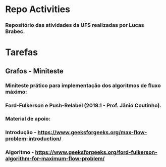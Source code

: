 # Repo Activities
### Repositório das atividades da UFS realizadas por Lucas Brabec.
# Tarefas
## Grafos - Miniteste
### Miniteste prático para implementação dos algoritmos de fluxo máximo:
### Ford-Fulkerson e Push-Relabel (2018.1 - Prof. Jânio Coutinho).
### Material de apoio:
### Introdução - https://www.geeksforgeeks.org/max-flow-problem-introduction/
### Algoritmo - https://www.geeksforgeeks.org/ford-fulkerson-algorithm-for-maximum-flow-problem/
